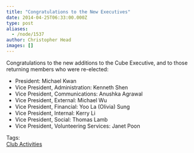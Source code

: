 ```yaml
---
title: "Congratulations to the New Executives"
date: 2014-04-25T06:33:00.000Z
type: post
aliases:
  - /node/1537
author: Christopher Head
images: []
---
```


<div class="field field-name-body field-type-text-with-summary field-label-hidden"><div class="field-items"><div class="field-item even">Congratulations to the new additions to the Cube Executive, and to those returning members who were re-elected:
<ul>
<li>President: Michael Kwan</li>
<li>Vice President, Administration: Kenneth Shen</li>
<li>Vice President, Communications: Anushka Agrawal</li>
<li>Vice President, External: Michael Wu</li>
<li>Vice President, Financial: Yoo La (Olivia) Sung</li>
<li>Vice President, Internal: Kerry Li</li>
<li>Vice President, Social: Thomas Lamb</li>
<li>Vice President, Volunteering Services: Janet Poon</li>
</ul></div></div></div>    <footer>
    <div class="field field-name-field-tags field-type-taxonomy-term-reference field-label-above"><div class="field-label">Tags:&#xA0;</div><div class="field-items"><div class="field-item even"><a href="/club">Club Activities</a></div></div></div>      </footer>
